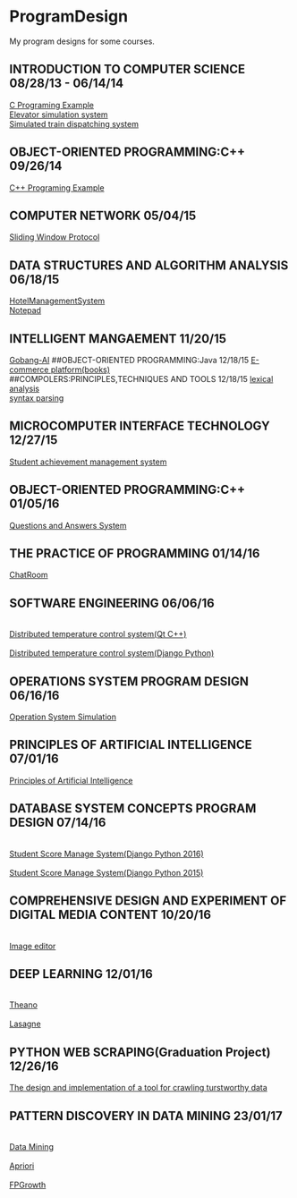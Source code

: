 # ProgramDesign
My program designs for some courses.

## INTRODUCTION TO COMPUTER SCIENCE 08/28/13 - 06/14/14
[C Programing Example](https://github.com/Mr-Phoebe/ProgramLanguage/tree/master/C%20Programing%20Example)  
[Elevator simulation system](https://github.com/Mr-Phoebe/ProgramDesign/tree/master/Elevator%20simulation%20system)  
[Simulated train dispatching system](https://github.com/Mr-Phoebe/ProgramDesign/tree/master/Simulated%20train%20dispatching%20system)  
## OBJECT-ORIENTED PROGRAMMING:C++ 09/26/14
[C++ Programing Example](https://github.com/Mr-Phoebe/ProgramLanguage/tree/master/C%2B%2B%20Programing%20Example)
## COMPUTER NETWORK 05/04/15
[Sliding Window Protocol](https://github.com/Mr-Phoebe/ProgramDesign/tree/master/Computer%20Network)
## DATA STRUCTURES AND ALGORITHM ANALYSIS 06/18/15
[HotelManagementSystem](https://github.com/Mr-Phoebe/ProgramDesign/tree/master/HotelManagementSystem)  
[Notepad](https://github.com/Mr-Phoebe/ProgramDesign/tree/master/Notepad)  
## INTELLIGENT MANGAEMENT 11/20/15
[Gobang-AI](https://github.com/Mr-Phoebe/ProgramDesign/tree/master/Intelligent%20management-gobang-AI)
##OBJECT-ORIENTED PROGRAMMING:Java 12/18/15
[E-commerce platform(books)](https://github.com/Mr-Phoebe/ProgramDesign/tree/master/E-commerce%20platform(books))  
##COMPOLERS:PRINCIPLES,TECHNIQUES AND TOOLS 12/18/15
[lexical analysis](https://github.com/Mr-Phoebe/ProgramDesign/tree/master/Compilers%20Principles%20Techniques%20and%20Tools/lexical%20analysis)  
[syntax parsing](https://github.com/Mr-Phoebe/ProgramDesign/tree/master/Compilers%20Principles%20Techniques%20and%20Tools/syntax%20parsing)  
## MICROCOMPUTER INTERFACE TECHNOLOGY 12/27/15
[Student achievement management system](https://github.com/Mr-Phoebe/ProgramDesign/tree/master/Student%20achievement%20management%20system)
## OBJECT-ORIENTED PROGRAMMING:C++ 01/05/16
[Questions and Answers System](https://github.com/Mr-Phoebe/ProgramDesign/tree/master/Question%26Answer2)
## THE PRACTICE OF PROGRAMMING 01/14/16
[ChatRoom](https://github.com/Mr-Phoebe/ProgramDesign/tree/master/ChatRoom)
## SOFTWARE ENGINEERING 06/06/16
<br>[Distributed temperature control system(Qt C++)](https://github.com/Mr-Phoebe/ProgramDesign/tree/master/Distributed%20temperature%20control%20system)</br>
<br>[Distributed temperature control system(Django Python)](https://github.com/Mr-Phoebe/AirSlave)</br>
## OPERATIONS SYSTEM PROGRAM DESIGN 06/16/16
[Operation System Simulation](https://github.com/Mr-Phoebe/ProgramDesign/tree/master/Operation%20System%20Simulation)
## PRINCIPLES OF ARTIFICIAL INTELLIGENCE 07/01/16
[Principles of Artificial Intelligence](https://github.com/Mr-Phoebe/ProgramDesign/tree/master/Principles%20of%20Artificial%20Intelligence)
## DATABASE SYSTEM CONCEPTS PROGRAM DESIGN 07/14/16
<br>[Student Score Manage System(Django Python 2016)](https://github.com/Mr-Phoebe/StuSys)</br>
<br>[Student Score Manage System(Django Python 2015)](https://github.com/Mr-Phoebe/StuGra)</br>
## COMPREHENSIVE DESIGN AND EXPERIMENT OF DIGITAL MEDIA CONTENT 10/20/16
<br>[Image editor](https://github.com/Mr-Phoebe/ProgramDesign/tree/master/Comprehensive%20Design%20and%20Experiment%20of%20Digital%20Media%20Content/edit_image)</br> 
## DEEP LEARNING 12/01/16
<br>[Theano](https://github.com/Mr-Phoebe/ProgramDesign/tree/master/Deep%20Learning/Theano)</br>
<br>[Lasagne](https://github.com/Mr-Phoebe/ProgramDesign/tree/master/Deep%20Learning/Lasagne)</br>
## PYTHON WEB SCRAPING(Graduation Project) 12/26/16
[The design and implementation of a tool for crawling turstworthy data](https://github.com/Mr-Phoebe/ProgramDesign/tree/master/Python%20Web%20Scraping)
## PATTERN DISCOVERY IN DATA MINING 23/01/17
<br>[Data Mining](https://github.com/Mr-Phoebe/ProgramDesign/tree/master/Pattern%20Discovery%20in%20Data%20Mining)</br>
<br>[Apriori](https://github.com/Mr-Phoebe/ProgramDesign/tree/master/Pattern%20Discovery%20in%20Data%20Mining/Apriori)</br>
<br>[FPGrowth](https://github.com/Mr-Phoebe/ProgramDesign/tree/master/Pattern%20Discovery%20in%20Data%20Mining/FPGrowth)</br>
